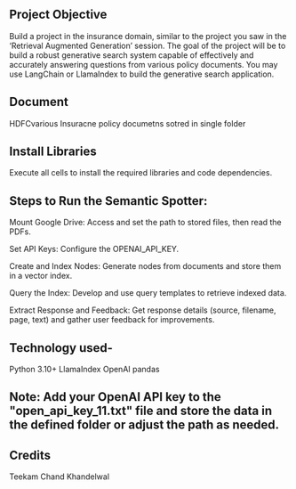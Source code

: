 ## Project Objective 
Build a project in the insurance domain, similar to the project you saw in the ‘Retrieval Augmented Generation’ session. The goal of the project will be to build a robust generative search system capable of effectively and accurately answering questions from various policy documents. You may use LangChain or LlamaIndex to build the generative search application.

## Document
HDFCvarious Insuracne policy documetns sotred in single folder

## Install Libraries
 Execute all cells to install the required libraries and code dependencies.

## Steps to Run the Semantic Spotter:

Mount Google Drive: Access and set the path to stored files, then read the PDFs.

Set API Keys: Configure the OPENAI_API_KEY.

Create and Index Nodes: Generate nodes from documents and store them in a vector index.

Query the Index: Develop and use query templates to retrieve indexed data.

Extract Response and Feedback: Get response details (source, filename, page, text) and gather user feedback for improvements.

## Technology used-
Python 3.10+
LlamaIndex
OpenAI
pandas

## Note: Add your OpenAI API key to the "open_api_key_11.txt" file and store the data in the defined folder or adjust the path as needed.

## Credits
Teekam Chand Khandelwal


